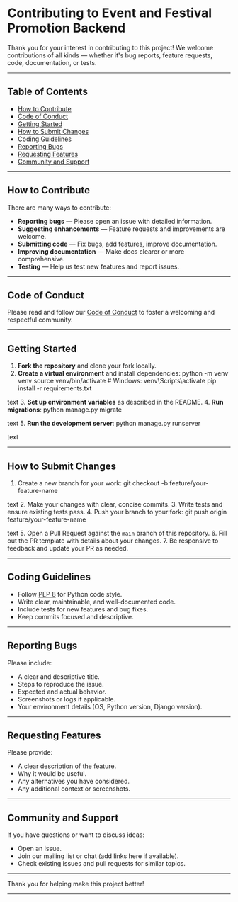 # Contributing to Event and Festival Promotion Backend

Thank you for your interest in contributing to this project! We welcome contributions of all kinds — whether it's bug reports, feature requests, code, documentation, or tests.

---

## Table of Contents

- [How to Contribute](#how-to-contribute)
- [Code of Conduct](#code-of-conduct)
- [Getting Started](#getting-started)
- [How to Submit Changes](#how-to-submit-changes)
- [Coding Guidelines](#coding-guidelines)
- [Reporting Bugs](#reporting-bugs)
- [Requesting Features](#requesting-features)
- [Community and Support](#community-and-support)

---

## How to Contribute

There are many ways to contribute:

- **Reporting bugs** — Please open an issue with detailed information.
- **Suggesting enhancements** — Feature requests and improvements are welcome.
- **Submitting code** — Fix bugs, add features, improve documentation.
- **Improving documentation** — Make docs clearer or more comprehensive.
- **Testing** — Help us test new features and report issues.

---

## Code of Conduct

Please read and follow our [Code of Conduct](CODE_OF_CONDUCT.md) to foster a welcoming and respectful community.

---

## Getting Started

1. **Fork the repository** and clone your fork locally.
2. **Create a virtual environment** and install dependencies:
   python -m venv venv
   source venv/bin/activate # Windows: venv\Scripts\activate
   pip install -r requirements.txt

text 3. **Set up environment variables** as described in the README. 4. **Run migrations**:
python manage.py migrate

text 5. **Run the development server**:
python manage.py runserver

text

---

## How to Submit Changes

1. Create a new branch for your work:
   git checkout -b feature/your-feature-name

text 2. Make your changes with clear, concise commits. 3. Write tests and ensure existing tests pass. 4. Push your branch to your fork:
git push origin feature/your-feature-name

text 5. Open a Pull Request against the `main` branch of this repository. 6. Fill out the PR template with details about your changes. 7. Be responsive to feedback and update your PR as needed.

---

## Coding Guidelines

- Follow [PEP 8](https://www.python.org/dev/peps/pep-0008/) for Python code style.
- Write clear, maintainable, and well-documented code.
- Include tests for new features and bug fixes.
- Keep commits focused and descriptive.

---

## Reporting Bugs

Please include:

- A clear and descriptive title.
- Steps to reproduce the issue.
- Expected and actual behavior.
- Screenshots or logs if applicable.
- Your environment details (OS, Python version, Django version).

---

## Requesting Features

Please provide:

- A clear description of the feature.
- Why it would be useful.
- Any alternatives you have considered.
- Any additional context or screenshots.

---

## Community and Support

If you have questions or want to discuss ideas:

- Open an issue.
- Join our mailing list or chat (add links here if available).
- Check existing issues and pull requests for similar topics.

---

Thank you for helping make this project better!

---

